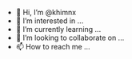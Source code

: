 - 👋 Hi, I’m @khimnx
- 👀 I’m interested in ...
- 🌱 I’m currently learning ...
- 💞️ I’m looking to collaborate on ...
- 📫 How to reach me ...

<!---
khimnx/khimnx is a ✨ special ✨ repository because its `README.md` (this file) appears on your GitHub profile.
You can click the Preview link to take a look at your changes.
--->
